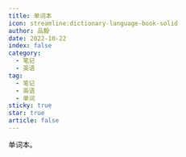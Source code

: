 ```yaml
---
title: 单词本
icon: streamline:dictionary-language-book-solid
author: 品毅
date: 2022-10-22
index: false
category:
  - 笔记
  - 英语
tag:
  - 笔记
  - 英语
  - 单词
sticky: true
star: true
article: false
---
```


单词本。
